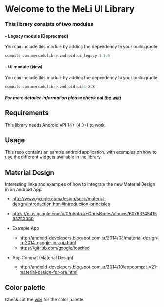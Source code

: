 # Welcome to the MeLi UI Library

### This library consists of two modules
#### - Legacy module (Deprecated)
You can include this module by adding the dependency to your build.gradle
```gradle
compile com.mercadolibre.android:ui_legacy:1.1.0
```

#### - UI module (New)
You can include this module by adding the dependency to your build.gradle
```gradle
compile com.mercadolibre.android:ui:4.X.X
```
##### For more detailed information please check out [the wiki](https://github.com/mercadolibre/fury_mobile-android-ui/wiki/UI-Home)


## Requirements
This library needs Android API 14+ (4.0+) to work.

## Usage
This repo contains an [sample android application](exampleApp), with examples on how to use the different widgets available in the library.

## Material Design
Interesting links and examples of how to integrate the new Material Design in an Android App.

- http://www.google.com/design/spec/material-design/introduction.html#introduction-principles
- https://plus.google.com/u/0/photos/+ChrisBanes/albums/6076324541583323089

- Example App
  - http://android-developers.blogspot.com.ar/2014/08/material-design-in-2014-google-io-app.html
  - https://github.com/google/iosched

- App Compat (Material Design)
  - http://android-developers.blogspot.com.ar/2014/10/appcompat-v21-material-design-for-pre.html

## Color palette
Check out the [wiki](https://github.com/mercadolibre/fury_mobile-android-ui/wiki/Color-Palette) for the color palette.
